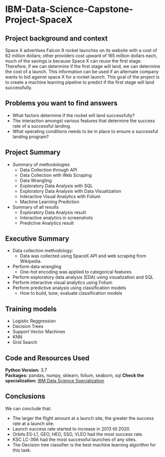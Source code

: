 # IBM-Data-Science-Capstone-Project-SpaceX

##  Project background and context

Space X advertises Falcon 9 rocket launches on its website with a cost of 62 million dollars; 
other providers cost upward of 165 million dollars each, much of the savings is because Space 
X can reuse the first stage. Therefore, if we can determine if the first stage will land, we can 
determine the cost of a launch. This information can be used if an alternate company wants to 
bid against space X for a rocket launch. This goal of the project is to create a machine learning 
pipeline to predict if the first stage will land successfully.


## Problems you want to find answers
  * What factors determine if the rocket will land successfully?
  * The interaction amongst various features that determine the success rate of a successful 
landing.
  * What operating conditions needs to be in place to ensure a successful landing program?
  
## Project Summary

  * Summary of methodologies
      * Data Collection through API
      * Data Collection with Web Scraping
      * Data Wrangling
      * Exploratory Data Analysis with SQL
      * Exploratory Data Analysis with Data Visualization
      * Interactive Visual Analytics with Folium
      * Machine Learning Prediction
  * Summary of all results
      * Exploratory Data Analysis result
      * Interactive analytics in screenshots
      * Predictive Analytics result

## Executive Summary
  * Data collection methodology:
    * Data was collected using SpaceX API and web scraping from Wikipedia.
  * Perform data wrangling
    * One-hot encoding was applied to categorical features
  * Perform exploratory data analysis (EDA) using visualization and SQL
  * Perform interactive visual analytics using Folium 
  * Perform predictive analysis using classification models
    * How to build, tune, evaluate classification models
  
## Training models 

  * Logistic Reggression 
  * Decision Trees
  * Support Vector Machines
  * KNN
  * Grid Search

## Code and Resources Used 
**Python Version:** 3.7  
**Packages:** pandas, numpy, sklearn, folium, seaborn, sql
**Check the specialization:** [IBM Data Science Specialization](https://www.coursera.org/professional-certificates/ibm-data-science?utm_source=gg&utm_medium=sem&campaignid=2087860785&utm_campaign=10-IBM-Data-Science-ROW&utm_content=B2C&adgroupid=79675709271&device=c&keyword=ibm%20data%20science&matchtype=b&network=g&devicemodel=&adpostion=&creativeid=489197596485&hide_mobile_promo&gclid=CjwKCAjwv-GUBhAzEiwASUMm4r7RmgEdw47TtLkxoXDQwDN9-0BGJq8gz8bESq0N2slU4m3v46c5pBoCV1IQAvD_BwE)

## Conclusions

We can conclude that:
  * The larger the flight amount at a launch site, the greater the success rate at a 
  launch site.
  * Launch success rate started to increase in 2013 till 2020.
  * Orbits ES-L1, GEO, HEO, SSO, VLEO had the most success rate.
  * KSC LC-39A had the most successful launches of any sites.
  * The Decision tree classifier is the best machine learning algorithm for this task.




